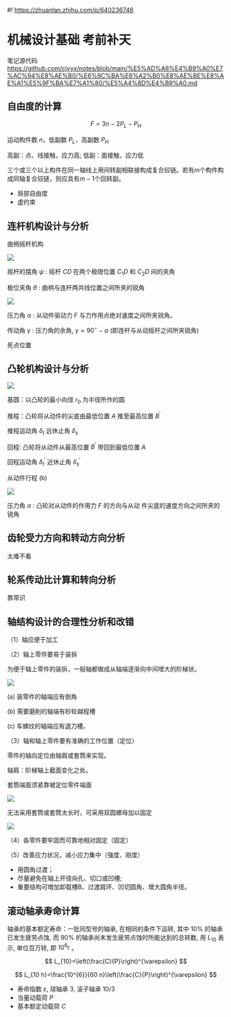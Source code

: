 #! https://zhuanlan.zhihu.com/p/640236746
# 机械设计基础 考前补天

笔记源代码 https://github.com/cjyyx/notes/blob/main/%E5%AD%A6%E4%B9%A0%E7%AC%94%E8%AE%B0/%E6%9C%BA%E6%A2%B0%E8%AE%BE%E8%AE%A1%E5%9F%BA%E7%A1%80/%E5%A4%8D%E4%B9%A0.md

## 自由度的计算

$$
F=3 n-2 P_{L}-P_{H}
$$

运动构件数 $n$，低副数 $P_{L}$，高副数 $P_{H}$

高副：点、线接触，应力高; 低副：面接触，应力低

三个或三个以上构件在同一轴线上用间转副相联接构成复合铰链。若有$m$个构件构成同轴复合铰链，则应具有$m-1$个回转副。

- 局部自由度
- 虚约束

## 连杆机构设计与分析

曲柄摇杆机构

![](PasteImage/2023-06-28-19-14-55.png)

摇杆的摆角  $\psi$  : 摇杆  $C D$  在两个极限位置  $C_{1} D$  和  $C_{2} D$  间的夹角

极位夹角  $\theta$  : 曲柄与连杆两共线位置之间所夹的锐角

![](PasteImage/2023-06-28-19-24-55.png)

压力角  $\alpha$  : 从动件驱动力  $F$  与力作用点绝对速度之间所夹锐角。

传动角  $\gamma$  : 压力角的余角,  $\gamma=90^{\circ}-\alpha$  (即连杆与从动摇杆之间所夹锐角)

死点位置


## 凸轮机构设计与分析

![](PasteImage/2023-06-28-19-30-51.png)

基圆：以凸轮的最小向径  $r_{0}$  为半径所作的圆

推程：凸轮将从动件的尖底由最低位置  $A$  推至最高位置  $B^{\prime}$ 

推程运动角  $\delta_{t}$  远休止角  $\delta_{s}$ 

回程: 凸轮将从动件从最高位置  $B^{\prime}$  带回到最低位置  $A$

回程运动角  $\delta_{t}^{\prime}$  近休止角  $\delta_{s}^{\prime}$ 

从动件行程 (b)

![](PasteImage/2023-06-28-20-16-55.png)

压力角  $\alpha$  : 凸轮对从动件的作用力  $F$  的方向与从动 件尖底的速度方向之间所夹的锐角

## 齿轮受力方向和转动方向分析

太难不看

## 轮系传动比计算和转向分析

靠常识

## 轴结构设计的合理性分析和改错

（1）轴应便于加工

（2）轴上零件要易于装拆

为便于轴上零件的装拆，一般轴都做成从轴端逐渐向中间增大的阶梯状。

![](PasteImage/2023-06-28-20-05-35.png)

(a) 装零件的轴端应有倒角

(b) 需要磨削的轴端有砂轮越程槽

(c) 车螺纹的轴端应有退刀槽。

（3）轴和轴上零件要有准确的工作位置（定位）

零件的轴向定位由轴肩或套筒来实现。

轴肩：阶梯轴上截面变化之处。

套筒端面须紧靠被定位零件端面

![](PasteImage/2023-06-28-20-06-51.png)

无法采用套筒或套筒太长时，可采用双圆螺母加以固定

![](PasteImage/2023-06-28-20-07-13.png)

（4）各零件要牢固而可靠地相对固定（固定）

（5）改善应力状况，减小应力集中（强度、刚度）

- 用圆角过渡；
- 尽量避免在轴上开径向孔、切口或凹槽;
- 重要结构可增加卸载槽B、过渡肩环、凹切圆角、增大圆角半径。

## 滚动轴承寿命计算

轴承的基本额定寿命：一批同型号的轴承, 在相同的条件下运转, 其中  $10 \%$  的轴承已发生疲劳点蚀, 而  $90 \%$  的轴承尚末发生疲劳点蚀时所能达到的总转数, 用  $L_{10}$  表示, 单位百万转, 即  $10^{6} \mathrm{r}$  。

$$
L_{10}=\left(\frac{C}{P}\right)^{\varepsilon}
$$

$$
L_{10 h}=\frac{10^{6}}{60 n}\left(\frac{C}{P}\right)^{\varepsilon}
$$

- 寿命指数  $\varepsilon$,  球轴承 3,  滚子轴承  10/3
- 当量动载荷  $P$ 
- 基本额定动载荷  $C$